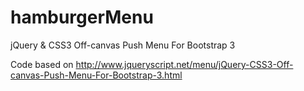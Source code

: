 # hamburgerMenu
jQuery &amp; CSS3 Off-canvas Push Menu For Bootstrap 3

Code based on http://www.jqueryscript.net/menu/jQuery-CSS3-Off-canvas-Push-Menu-For-Bootstrap-3.html